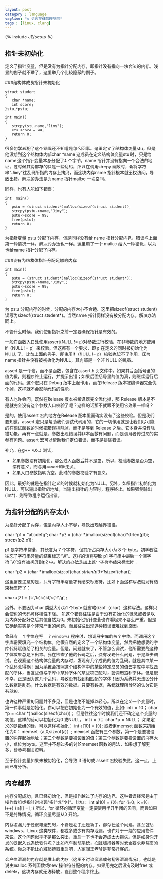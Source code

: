 ```yaml
---
layout: post
category : language
tagline: "c 语言存储管理陷阱"
tags : [linux, clang]
---
```

{% include JB/setup %}

指针未初始化
----------------------------------
定义了指针变量，但是没有为指针分配内存，即指针没有指向一块合法的内存。浅显的例子就不举了，这里举几个比较隐蔽的例子。

###结构体成员指针未初始化

	struct student
	{
	   char *name;
	   int score;
	}stu,*pstu;

	int main()
	{
	   strcpy(stu.name,"Jimy");
	   stu.score = 99;
	   return 0;
	}

很多初学者犯了这个错误还不知道是怎么回事。这里定义了结构体变量stu，但是他没想到这个结构体内部char *name 这成员在定义结构体变量stu 时，只是给name 这个指针变量本身分配了4 个字节。name 指针并没有指向一个合法的地址，这时候其内部存的只是一些乱码。所以在调用strcpy 函数时，会将字符串"Jimy"往乱码所指的内存上拷贝，而这块内存name 指针根本就无权访问，导致出错。解决的办法是为name 指针malloc 一块空间。

同样，也有人犯如下错误：

	int  main()
	{
	   pstu = (struct student*)malloc(sizeof(struct student));
	   strcpy(pstu->name,"Jimy");
	   pstu->score = 99;
	   free(pstu);
	   return 0;
	}

为指针变量 pstu 分配了内存，但是同样没有给 name 指针分配内存。错误与上面第一种情况一样，解决的办法也一样。这里用了一个 malloc 给人一种错觉，以为也给name 指针分配了内存。

###没有为结构体指针分配足够的内存

	int main()
	{
	   pstu = (struct student*)malloc(sizeof(struct student*));
	   strcpy(pstu->name,"Jimy");
	   pstu->score = 99;
	   free(pstu);
	   return 0;
	}

为 pstu 分配内存的时候，分配的内存大小不合适。这里把sizeof(struct student)误写为sizeof(struct student*)。当然name 指针同样没有被分配内存。解决办法同上。


不管什么时候，我们使用指针之前一定要确保指针是有效的。

一般在函数入口处使用assert(NULL != p)对参数进行校验。在非参数的地方使用if（NULL != p）来校验。但这都有一个要求，即 p 在定义的同时被初始化为NULL 了。比如上面的例子，即使用if（NULL != p）校验也起不了作用，因为name 指针并没有被初始化为NULL，其内部是一个非 NULL 的乱码。

assert 是一个宏，而不是函数，包含在assert.h 头文件中。如果其后面括号里的值为假，则程序终止运行，并提示出错；如果后面括号里的值为真，则继续运行后面的代码。这个宏只在 Debug 版本上起作用，而在Release 版本被编译器完全优化掉，这样就不会影响代码的性能。

有人也许会问，既然在Release 版本被编译器完全优化掉，那 Release 版本是不是就完全没有这个参数入口校验了呢？这样的话那不就跟不使用它效果一样吗？

是的，使用assert 宏的地方在Release 版本里面确实没有了这些校验。但是我们要知道，assert 宏只是帮助我们调试代码用的，它的一切作用就是让我们尽可能的在调试函数的时候把错误排除掉，而不是等到 Release 之后。它本身并没有除错功能。再有一点就是，参数出现错误并非本函数有问题，而是调用者传过来的实参有问题。assert 宏可以帮助我们定位错误，而不是排除错误。


补充：在g++  4.6.3 测试，

* 如果参数没有初始化，那么进入函数后并不是空，所以，检验参数是否为空，没有意义。而与用assert和if无关。
* 如果入口参数指明为空。此时的参数校验才有意义。

因此，最好的就是在指针定义的时候就初始化为NULL。另外，如果指针初始化为NULL，可以输出指针的地址，当输出指针的内容时，程序终止。如果强制输出(int*)，则导致程序运行出错。

为指针分配的内存太小
------------------------------
为指针分配了内存，但是内存大小不够，导致出现越界错误。

   char *p1 = “abcdefg”;
   char *p2 = (char *)malloc(sizeof(char)*strlen(p1));
   strcpy(p2,p1);

p1 是字符串常量，其长度为 7 个字符，但其所占内存大小为 8 个 byte。初学者往往忘了字符串常量的结束标志“\0”。这样的话将导致 p1 字符串中最后一个空字符“\0”没有被拷贝到p2 中。解决的办法是加上这个字符串结束标志符：

   char *p2 = (char *)malloc(sizeof(char)*strlen(p1)+1*sizeof(char));

这里需要注意的是，只有字符串常量才有结束标志符。比如下面这种写法就没有结束标志符了：

   char a[7] = {‘a’,’b’,’c’,’d’,’e’,’f’,’g’};

另外，不要因为char 类型大小为1 个byte 就省略sizof（char）这种写法。这样只会使你的代码可移植性下降。
犯这个错误往往是由于没有初始化的概念或者是以为内存分配好之后其值自然为0。未初始化指针变量也许看起来不那么严重，但是它确确实实是个非常严重的问题，而且往往出现这种错误很难找到原因。

曾经有一个学生在写一个windows 程序时，想调用字库的某个字体。而调用这个字库需要填充一个结构体。他很自然的定义了一个结构体变量，然后把他想要的字库代码赋值给了相关的变量。但是，问题就来了，不管怎么调试，他所需要的这种字体效果总是不出来。我在检查了他的代码之后，没有发现什么问题，于是单步调试。在观察这个结构体变量的内存时，发现有几个成员的值为乱码。就是其中某一个乱码惹得祸！因为系统会按照这个结构体中的某些特定成员的值去字库中寻找匹配的字体，当这些值与字库中某种字体的某些项匹配时，就调用这种字体。但是很不幸，正是因为这几个乱码，导致没有找到相匹配的字体！因为系统并无法区分什么数据是乱码，什么数据是有效的数据。只要有数据，系统就理所当然的认为它是有效的。

也许这种严重的问题并不多见，但是也绝不能掉以轻心。所以在定义一个变量时，第一件事就是初始化。你可以把它初始化为一个有效的值，比如:
   int i = 10；
   char *p = (char *)malloc(sizeof(char))；
但是往往这个时候我们还不确定这个变量的初值，这样的话可以初始化为0 或NULL。
   int i = 0；
   char *p = NULL；
如果定义的是数组的话，可以这样初始化：
   int a[10] = {0};
或者用memset 函数来初始化为0：
   memset（a,0,sizeof(a)）;
memset 函数有三个参数，第一个是要被设置的内存起始地址；第二个参数是要被设置的值；第三个参数是要被设置的内存大小，单位为byte。这里并不想过多的讨论memset 函数的用法，如果想了解更多，请参考相关资料。

至于指针变量如果未被初始化，会导致 if 语句或 assert 宏校验失败。这一点，上面已有分析。

内存越界
-----------------------
内存分配成功，且已经初始化，但是操作越过了内存的边界。这种错误经常是由于操作数组或指针时出现“多1”或“少1”。比如：
int a[10] = {0};
for (i=0; i<=10; i++)
{
   a[i] = i;
}
所以，for 循环的循环变量一定要使用半开半闭的区间，而且如果不是特殊情况，循环变量尽量从0 开始。

内存泄漏几乎是很难避免的，不管是老手还是新手，都存在这个问题。甚至包括windows，Linux 这类软件，都或多或少有内存泄漏。也许对于一般的应用软件来说，这个问题似乎不是那么突出，重启一下也不会造成太大损失。但是如果你开发的是嵌入式系统软件呢？比如汽车制动系统，心脏起搏器等对安全要求非常高的系统。你总不能让心脏起搏器重启吧，人家阎王老爷是非常好客的。

会产生泄漏的内存就是堆上的内存（这里不讨论资源或句柄等泄漏情况），也就是说由malloc 系列函数或new 操作符分配的内存。如果用完之后没有及时free 或delete，这块内存就无法释放，直到整个程序终止。

